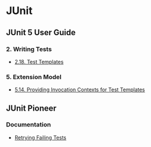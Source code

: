 # JUnit
## JUnit 5 User Guide
### 2. Writing Tests
* [2.18. Test Templates](https://junit.org/junit5/docs/current/user-guide/#writing-tests-test-templates)

### 5. Extension Model
* [5.14. Providing Invocation Contexts for Test Templates](https://junit.org/junit5/docs/current/user-guide/#extensions-test-templates)

## JUnit Pioneer
### Documentation
* [Retrying Failing Tests](https://junit-pioneer.org/docs/retrying-test/)
